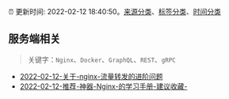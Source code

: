 :alarm_clock: 更新时间: 2022-02-12 18:40:50。[来源分类](../README.md)、[标签分类](../TAGS.md)、[时间分类](../TIMELINE.md)

## 服务端相关


> 关键字：`Nginx`、`Docker`、`GraphQL`、`REST`、`gRPC`



- [2022-02-12-关于-nginx-流量转发的进阶问题](https://www.v2ex.com/t/833485) 
- [2022-02-12-推荐-神器-Nginx-的学习手册-建议收藏-](https://toutiao.io/k/6f1qaso) 
